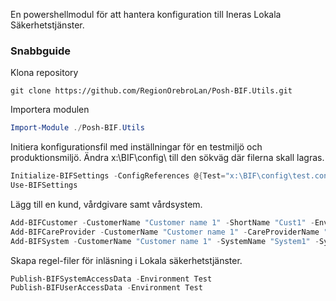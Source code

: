 En powershellmodul för att hantera konfiguration till Ineras Lokala Säkerhetstjänster.


### Snabbguide

Klona repository
```shell
git clone https://github.com/RegionOrebroLan/Posh-BIF.Utils.git
```
Importera modulen
```powershell
Import-Module ./Posh-BIF.Utils
```
Initiera konfigurationsfil med inställningar för en testmiljö och produktionsmiljö.
Ändra x:\BIF\config\ till den sökväg där filerna skall lagras.
```powershell
Initialize-BIFSettings -ConfigReferences @{Test="x:\BIF\config\test.conf"; Prod="x:\BIF\config\prod.conf"}
Use-BIFSettings
```

Lägg till en kund, vårdgivare samt vårdsystem.
```powershell
Add-BIFCustomer -CustomerName "Customer name 1" -ShortName "Cust1" -Environment Test
Add-BIFCareProvider -CustomerName "Customer name 1" -CareProviderName "Careprovider" -CareProviderHSAId "SE232xxxxxxx-1234" -Environment Test
Add-BIFSystem -CustomerName "Customer name 1" -SystemName "System1" -SystemHSAId "SE232xxxxxx-ABCD" -Environment Test
```

Skapa regel-filer för inläsning i Lokala säkerhetstjänster.
```powershell
Publish-BIFSystemAccessData -Environment Test
Publish-BIFUserAccessData -Environment Test
```
